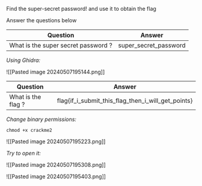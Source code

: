 Find the super-secret password! and use it to obtain the flag  

Answer the questions below

| Question                            | Answer                |
| ----------------------------------- | --------------------- |
| What is the super secret password ? | super_secret_password |

*Using Ghidra:*

![[Pasted image 20240507195144.png]]



| Question           | Answer                                             |
| ------------------ | -------------------------------------------------- |
| What is the flag ? | flag{if_i_submit_this_flag_then_i_will_get_points} |

*Change binary permissions:*


```
chmod +x crackme2
```

![[Pasted image 20240507195223.png]]

*Try to open it:*

![[Pasted image 20240507195308.png]]

![[Pasted image 20240507195403.png]]

